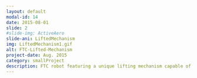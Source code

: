 ```yaml
---
layout: default
modal-id: 14
date: 2015-08-01
slide: 2
#slide-img: ActiveAero
slide-ani: LiftedMechanism
img: LiftedMechanism1.gif
alt: FTC-Lifted-Mechanism
project-date: Aug. 2015
category: smallProject
description: FTC robot featuring a unique lifting mechanism capable of extending to 5 times its original height.
---
```

